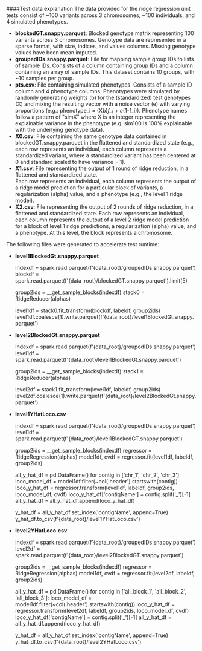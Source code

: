 ####Test data explanation
The data provided for the ridge regression unit tests consist of ~100 variants across 3 chromosomes, ~100 individuals,
and 4 simulated phenotypes.  
* **blockedGT.snappy.parquet**:  Blocked genotype matrix representing 100 variants across 3 chromosomes.  Genotype 
data are represented in a sparse format, with size, indices, and values columns.  Missing genotype values have been 
mean imputed.
* **groupedIDs.snappy.parquet**:  File for mapping sample group IDs to lists of sample IDs.  Consists of a column 
containing group IDs and a column containing an array of sample IDs.  This dataset contains 10 groups, with ~10 
samples per group.
* **pts.csv**:  File containing simulated phenotypes.  Consists of a sample ID column and 4 phenotype columns.  Phenotypes
were simulated by randomly generating weights (b) for the (standardized) test genotypes (X) and mixing the resulting 
vector with a noise vector (e) with varying proportions (e.g.: phenotype_i = (Xb)*f_i + e*(1-f_i)).  Phenotype names 
follow a pattern of "simX" where X is an integer representing the explainable variance in the phenotype (e.g. sim100 
is 100% explainable with the underlying genotype data).
* **X0.csv**:  File containing the same genotype data contained in blockedGT.snappy.parquet in the flattened and 
standardized state (e.g., each row represents an individual, each column represents a standardized variant, where a 
standardized variant has been centered at 0 and standard scaled to have variance = 1).
* **X1.csv**:  File representing the output of 1 round of ridge reduction, in a flattened and standardized state.  
Each row represents an individual, each column represents the output of a ridge model prediction for a particular block 
of variants, a regularization (alpha) value, and a phenotype (e.g., the level 1 ridge model).
* **X2.csv**:  File representing the output of 2 rounds of ridge reduction, in a flattened and standardized state.
Each row represents an individual, each column represents the output of a level 2 ridge model prediction for a block of 
level 1 ridge predictions, a regularization (alpha) value, and a phenotype.  At this level, the block represents a 
chromosome.

The following files were generated to accelerate test runtime:

* **level1BlockedGt.snappy.parquet**

    indexdf = spark.read.parquet(f'{data_root}/groupedIDs.snappy.parquet')
    blockdf = spark.read.parquet(f'{data_root}/blockedGT.snappy.parquet').limit(5)

    group2ids = __get_sample_blocks(indexdf)
    stack0 = RidgeReducer(alphas)

    level1df = stack0.fit_transform(blockdf, labeldf, group2ids)
    level1df.coalesce(1).write.parquet(f'{data_root}/level1BlockedGt.snappy.parquet')

* **level2BlockedGt.snappy.parquet**

    indexdf = spark.read.parquet(f'{data_root}/groupedIDs.snappy.parquet')
    level1df = spark.read.parquet(f'{data_root}/level1BlockedGt.snappy.parquet')

    group2ids = __get_sample_blocks(indexdf)
    stack1 = RidgeReducer(alphas)

    level2df = stack1.fit_transform(level1df, labeldf, group2ids)
    level2df.coalesce(1).write.parquet(f'{data_root}/level2BlockedGt.snappy.parquet')

* **level1YHatLoco.csv**

    indexdf = spark.read.parquet(f'{data_root}/groupedIDs.snappy.parquet')
    level1df = spark.read.parquet(f'{data_root}/level1BlockedGT.snappy.parquet')

    group2ids = __get_sample_blocks(indexdf)
    regressor = RidgeRegression(alphas)
    model1df, cvdf = regressor.fit(level1df, labeldf, group2ids)

    all_y_hat_df = pd.DataFrame()
    for contig in ['chr_1', 'chr_2', 'chr_3']:
        loco_model_df = model1df.filter(~col('header').startswith(contig))
        loco_y_hat_df = regressor.transform(level1df, labeldf, group2ids, loco_model_df, cvdf)
        loco_y_hat_df['contigName'] = contig.split('_')[-1]
        all_y_hat_df = all_y_hat_df.append(loco_y_hat_df)

    y_hat_df = all_y_hat_df.set_index('contigName', append=True)
    y_hat_df.to_csv(f'{data_root}/level1YHatLoco.csv')

* **level2YHatLoco.csv**

    indexdf = spark.read.parquet(f'{data_root}/groupedIDs.snappy.parquet')
    level2df = spark.read.parquet(f'{data_root}/level2BlockedGT.snappy.parquet')

    group2ids = __get_sample_blocks(indexdf)
    regressor = RidgeRegression(alphas)
    model1df, cvdf = regressor.fit(level2df, labeldf, group2ids)

    all_y_hat_df = pd.DataFrame()
    for contig in ['all_block_1', 'all_block_2', 'all_block_3']:
        loco_model_df = model1df.filter(~col('header').startswith(contig))
        loco_y_hat_df = regressor.transform(level2df, labeldf, group2ids, loco_model_df, cvdf)
        loco_y_hat_df['contigName'] = contig.split('_')[-1]
        all_y_hat_df = all_y_hat_df.append(loco_y_hat_df)

    y_hat_df = all_y_hat_df.set_index('contigName', append=True)
    y_hat_df.to_csv(f'{data_root}/level2YHatLoco.csv')
